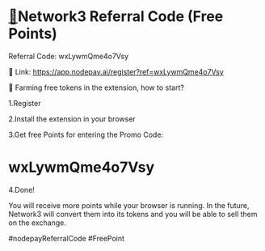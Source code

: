 
# [🚀](https://app.nodepay.ai/register?ref=wxLywmQme4o7Vsy)Network3 Referral Code (Free Points)

Referral Code: wxLywmQme4o7Vsy

🔗 Link: https://app.nodepay.ai/register?ref=wxLywmQme4o7Vsy

📣 Farming free tokens in the extension, how to start?

1.Register

2.Install the extension in your browser

3.Get free Points for entering the Promo Code:

# wxLywmQme4o7Vsy

4.Done!

You will receive more points while your browser is running. In the future, Network3 will convert them into its tokens and you will be able to sell them on the exchange.

#nodepayReferralCode #FreePoint


